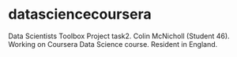# datasciencecoursera
Data Scientists Toolbox Project task2.
Colin McNicholl (Student 46).
Working on Coursera Data Science course.
Resident in England.
